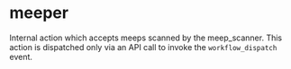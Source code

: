 # meeper

Internal action which accepts meeps scanned by the meep_scanner.
This action is dispatched only via an API call to invoke the `workflow_dispatch` event.
